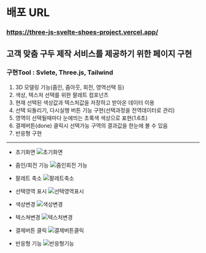 
# 배포 URL
### https://three-js-svelte-shoes-project.vercel.app/


## 고객 맞춤 구두 제작 서비스를 제공하기 위한 페이지 구현
### 구현Tool : Svlete, Three.js, Tailwind


1. 3D 모델링 기능(줌인, 줌아웃, 회전, 영역선택 등)
2. 색상, 텍스처 선택를 위한 팔레트 컴포넌츠
3. 현재 선택된 색상값과 텍스처값을 저장하고 받아온 데이터 이용
4. 선택 되돌리기, 다시실행 버튼 기능 구현(선택과정을 전역데이터로 관리)
5. 영역이 선택될때마다 눈에띄는 초록색 색상으로 표현(1.6초)
6. 결제버튼(done) 클릭시 선택가능 구역의 결과값을 한눈에 볼 수 있음
7. 반응형 구현


------------------------

* 초기화면
![초기화면](https://github.com/junsobi/Three.js-Svelte-ShoesProject/assets/127650045/37bd3ab7-01a0-4098-a712-0872981d936e)



* 줌인/회전 기능
![줌인회전 가능](https://github.com/junsobi/Three.js-Svelte-ShoesProject/assets/127650045/cb3292e9-2215-4d1c-b5f1-c5c483dc76e2)



* 팔레트 축소
![팔레트축소](https://github.com/junsobi/Three.js-Svelte-ShoesProject/assets/127650045/68988638-9f75-4573-bb2e-f1b766cd684d)



* 선택영역 표시
![선택영역표시](https://github.com/junsobi/Three.js-Svelte-ShoesProject/assets/127650045/fd86811c-f362-4988-ba86-9811c9c3e43f)



* 색상변경
![색상변경](https://github.com/junsobi/Three.js-Svelte-ShoesProject/assets/127650045/595cfb5f-9e79-4f55-85d4-2116940e358e)



* 텍스쳐변경
![텍스처변경](https://github.com/junsobi/Three.js-Svelte-ShoesProject/assets/127650045/b62d7130-48eb-4528-9264-b9f6524567cd)



* 결제버튼 클릭
![결제버튼클릭](https://github.com/junsobi/Three.js-Svelte-ShoesProject/assets/127650045/2d2a2285-17f4-4629-a8e1-a2ebf59aec15)



* 반응형 기능
![반응형기능](https://github.com/junsobi/Three.js-Svelte-ShoesProject/assets/127650045/9074a60f-9096-490d-85c7-3e07a9ee5704)




